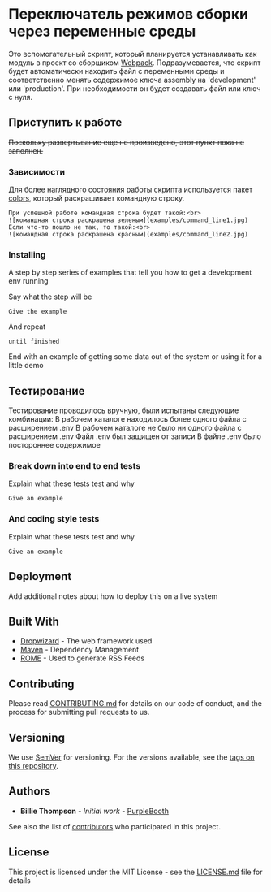# Переключатель режимов сборки через переменные среды

Это вспомогательный скрипт, который планируется устанавливать как модуль в проект
со сборщиком [Webpack](https://webpack.js.org/). Подразумевается, что скрипт
будет автоматически находить файл с переменными среды и соответственно менять
содержимое ключа assembly на 'development' или 'production'. При необходимости
он будет создавать файл или ключ с нуля.

## Приступить к работе

~~Поскольку развертывание еще не произведено, этот пункт пока не заполнен.~~

### Зависимости

Для более наглядного состояния работы скрипта используется пакет [colors](https://github.com/Marak/colors.js), который
раскрашивает командную строку.<br>

```
При успешной работе командная строка будет такой:<br>
![командная строка раскрашена зеленым](examples/command_line1.jpg)
Если что-то пошло не так, то такой:<br>
![командная строка раскрашена красным](examples/command_line2.jpg)

```

### Installing

A step by step series of examples that tell you how to get a development env running

Say what the step will be

```
Give the example
```

And repeat

```
until finished
```

End with an example of getting some data out of the system or using it for a little demo

## Тестирование

Тестирование проводилось вручную, были испытаны следующие комбинации:
В рабочем каталоге находилось более одного файла с расширением .env
В рабочем каталоге не было ни одного файла с расширением .env
Файл .env был защищен от записи
В файле .env было постороннее содержимое

### Break down into end to end tests

Explain what these tests test and why

```
Give an example
```

### And coding style tests

Explain what these tests test and why

```
Give an example
```

## Deployment

Add additional notes about how to deploy this on a live system

## Built With

* [Dropwizard](http://www.dropwizard.io/1.0.2/docs/) - The web framework used
* [Maven](https://maven.apache.org/) - Dependency Management
* [ROME](https://rometools.github.io/rome/) - Used to generate RSS Feeds

## Contributing

Please read [CONTRIBUTING.md](https://gist.github.com/PurpleBooth/b24679402957c63ec426) for details on our code of conduct, and the process for submitting pull requests to us.

## Versioning

We use [SemVer](http://semver.org/) for versioning. For the versions available, see the [tags on this repository](https://github.com/your/project/tags).

## Authors

* **Billie Thompson** - *Initial work* - [PurpleBooth](https://github.com/PurpleBooth)

See also the list of [contributors](https://github.com/your/project/contributors) who participated in this project.

## License

This project is licensed under the MIT License - see the [LICENSE.md](LICENSE.md) file for details

<!---
## Acknowledgments

* Hat tip to anyone whose code was used
* Inspiration
* etc
-->

